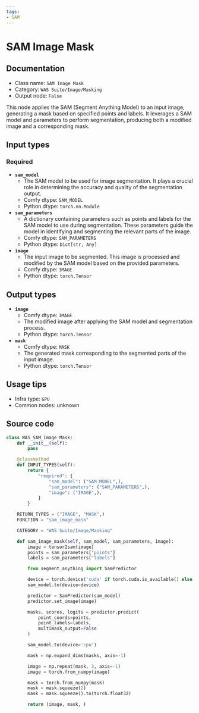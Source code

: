 ```yaml
---
tags:
- SAM
---
```


# SAM Image Mask
## Documentation
- Class name: `SAM Image Mask`
- Category: `WAS Suite/Image/Masking`
- Output node: `False`

This node applies the SAM (Segment Anything Model) to an input image, generating a mask based on specified points and labels. It leverages a SAM model and parameters to perform segmentation, producing both a modified image and a corresponding mask.
## Input types
### Required
- **`sam_model`**
    - The SAM model to be used for image segmentation. It plays a crucial role in determining the accuracy and quality of the segmentation output.
    - Comfy dtype: `SAM_MODEL`
    - Python dtype: `torch.nn.Module`
- **`sam_parameters`**
    - A dictionary containing parameters such as points and labels for the SAM model to use during segmentation. These parameters guide the model in identifying and segmenting the relevant parts of the image.
    - Comfy dtype: `SAM_PARAMETERS`
    - Python dtype: `Dict[str, Any]`
- **`image`**
    - The input image to be segmented. This image is processed and modified by the SAM model based on the provided parameters.
    - Comfy dtype: `IMAGE`
    - Python dtype: `torch.Tensor`
## Output types
- **`image`**
    - Comfy dtype: `IMAGE`
    - The modified image after applying the SAM model and segmentation process.
    - Python dtype: `torch.Tensor`
- **`mask`**
    - Comfy dtype: `MASK`
    - The generated mask corresponding to the segmented parts of the input image.
    - Python dtype: `torch.Tensor`
## Usage tips
- Infra type: `GPU`
- Common nodes: unknown


## Source code
```python
class WAS_SAM_Image_Mask:
    def __init__(self):
        pass

    @classmethod
    def INPUT_TYPES(self):
        return {
            "required": {
                "sam_model": ("SAM_MODEL",),
                "sam_parameters": ("SAM_PARAMETERS",),
                "image": ("IMAGE",),
            }
        }

    RETURN_TYPES = ("IMAGE", "MASK",)
    FUNCTION = "sam_image_mask"

    CATEGORY = "WAS Suite/Image/Masking"

    def sam_image_mask(self, sam_model, sam_parameters, image):
        image = tensor2sam(image)
        points = sam_parameters["points"]
        labels = sam_parameters["labels"]

        from segment_anything import SamPredictor

        device = torch.device('cuda' if torch.cuda.is_available() else 'cpu')
        sam_model.to(device=device)

        predictor = SamPredictor(sam_model)
        predictor.set_image(image)

        masks, scores, logits = predictor.predict(
            point_coords=points,
            point_labels=labels,
            multimask_output=False
        )

        sam_model.to(device='cpu')

        mask = np.expand_dims(masks, axis=-1)

        image = np.repeat(mask, 3, axis=-1)
        image = torch.from_numpy(image)

        mask = torch.from_numpy(mask)
        mask = mask.squeeze(2)
        mask = mask.squeeze().to(torch.float32)

        return (image, mask, )

```
